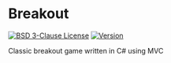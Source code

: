 # Breakout

[![BSD 3-Clause License](https://img.shields.io/badge/License-BSD_3--Clauses-blue.svg?longCache=true)](https://github.com/NearHuscarl/Breakout/blob/master/LICENSE.md)
[![Version](https://img.shields.io/badge/Version-0.0.6-green.svg?longCache=true)](https://github.com/NearHuscarl/Breakout/releases)

Classic breakout game written in C# using MVC
